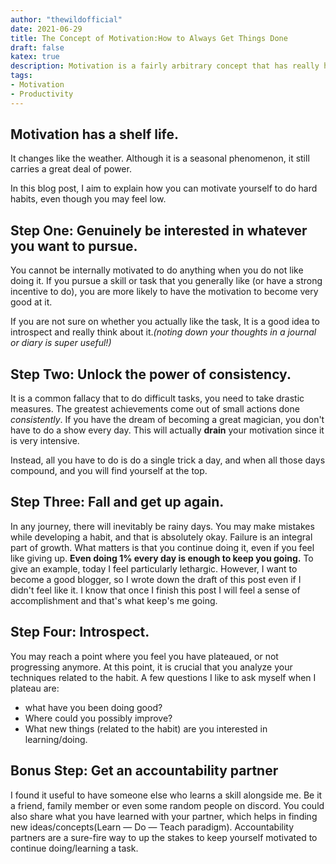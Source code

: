 ```yaml
---
author: "thewildofficial"
date: 2021-06-29
title: The Concept of Motivation:How to Always Get Things Done
draft: false
katex: true
description: Motivation is a fairly arbitrary concept that has really high stakes in our fast paced world,How can one make the best of it?
tags: 
- Motivation
- Productivity
---
```


## Motivation has a shelf life.

It changes like the weather.
Although it is a seasonal phenomenon, it still carries a great deal of power.

In this blog post, I aim to explain how you can motivate yourself to do hard habits, even though you may feel low.

## Step One: Genuinely be interested in whatever you want to pursue.

You cannot be internally motivated to do anything when you do not like doing it. If you pursue a skill or task that you generally like (or have a strong incentive to do), you are more likely to have the motivation to become very good at it.

If you are not sure on whether you actually like the task, It is a good idea to introspect and really think about it.*(noting down your thoughts in a journal or diary is super useful!)*

## Step Two: Unlock the power of consistency.

It is a common fallacy that to do difficult tasks, you need to take drastic measures. The greatest achievements come out of small actions done *consistently*.
If you have the dream of becoming a great magician, you don't have to do a show every day. This will actually **drain** your motivation since it is very intensive.

Instead, all you have to do is do a single trick a day, and when all those days compound, and you will find yourself at the top.

## Step Three: Fall and get up again.

In any journey, there will inevitably be rainy days. You may make mistakes while developing a habit, and that is absolutely okay.
Failure is an integral part of growth. What matters is that you continue doing it, even if you feel like giving up. **Even doing 1% every day is enough to keep you going.**
To give an example, today I feel particularly lethargic. However, I want to become a good blogger, so I wrote down the draft of this post even if I didn't feel like it. I know that once I finish this post I will feel a sense of accomplishment and that's what keep's me going.

##  Step Four: Introspect.

You may reach a point where you feel you have plateaued, or not progressing anymore. At this point, it is crucial that you analyze your techniques related to the habit. A few questions I like to ask myself when I plateau are:
- what have you been doing good?
- Where could you possibly improve?
- What new things (related to the habit) are you interested in learning/doing.


## Bonus Step: Get an accountability partner
 
 I found it useful to have someone else who learns a skill alongside me. Be it a friend, family member or even some random people on discord. You could also share what you have learned with your partner, which helps in finding new ideas/concepts(Learn — Do — Teach paradigm). Accountability partners are a sure-fire way to up the stakes to keep yourself motivated to continue doing/learning a task.
 
 